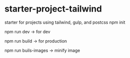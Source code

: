 # starter-project-tailwind
starter for projects using tailwind, gulp, and postcss
npm init

npm run dev -> for dev  

npm run build -> for production  

npm run buils-images -> minify image  

